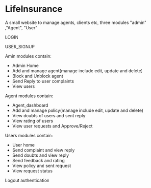 # LifeInsurance
A small website to manage agents, clients etc, three modules "admin" ,"Agent", "User"

LOGIN

USER_SIGNUP

Amin modules contain:
- Admin Home
- Add and manage agent(manage include edit, update and delete)
- Block and Unblock agent
- Send Reply to user complaints
- View users

Agent modules contain:
- Agent_dashboard
- Add and manage policy(manage include edit, update and delete)
- View doubts of users and sent reply
- View rating of users
- View user requests and Approve/Reject

Users modules contain:
- User home
- Send complaint and view reply
- Send doubts and view reply
- Send feedback and rating
- View policy and sent request
- View request status

Logout authentication
